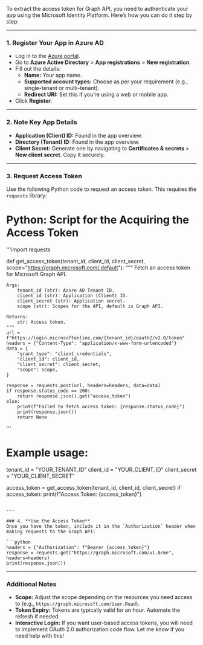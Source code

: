 To extract the access token for Graph API, you need to authenticate your app using the Microsoft Identity Platform. Here’s how you can do it step by step:

---

### 1. **Register Your App in Azure AD**
   - Log in to the [Azure portal](https://portal.azure.com/).
   - Go to **Azure Active Directory** > **App registrations** > **New registration**.
   - Fill out the details:
     - **Name:** Your app name.
     - **Supported account types:** Choose as per your requirement (e.g., single-tenant or multi-tenant).
     - **Redirect URI:** Set this if you’re using a web or mobile app.
   - Click **Register**.

---

### 2. **Note Key App Details**
   - **Application (Client) ID:** Found in the app overview.
   - **Directory (Tenant) ID:** Found in the app overview.
   - **Client Secret:** Generate one by navigating to **Certificates & secrets** > **New client secret**. Copy it securely.

---

### 3. **Request Access Token**
Use the following Python code to request an access token. This requires the `requests` library:

# Python: Script for the Acquiring the Access Token

'''import requests

def get_access_token(tenant_id, client_id, client_secret, scope="https://graph.microsoft.com/.default"):
    """
    Fetch an access token for Microsoft Graph API.

    Args:
        tenant_id (str): Azure AD Tenant ID.
        client_id (str): Application (Client) ID.
        client_secret (str): Application secret.
        scope (str): Scopes for the API, default is Graph API.

    Returns:
        str: Access token.
    """
    url = f"https://login.microsoftonline.com/{tenant_id}/oauth2/v2.0/token"
    headers = {"Content-Type": "application/x-www-form-urlencoded"}
    data = {
        "grant_type": "client_credentials",
        "client_id": client_id,
        "client_secret": client_secret,
        "scope": scope,
    }

    response = requests.post(url, headers=headers, data=data)
    if response.status_code == 200:
        return response.json().get("access_token")
    else:
        print(f"Failed to fetch access token: {response.status_code}")
        print(response.json())
        return None
'''

# Example usage:
tenant_id = "YOUR_TENANT_ID"
client_id = "YOUR_CLIENT_ID"
client_secret = "YOUR_CLIENT_SECRET"

access_token = get_access_token(tenant_id, client_id, client_secret)
if access_token:
    print(f"Access Token: {access_token}")
```

---

### 4. **Use the Access Token**
Once you have the token, include it in the `Authorization` header when making requests to the Graph API:

```python
headers = {"Authorization": f"Bearer {access_token}"}
response = requests.get("https://graph.microsoft.com/v1.0/me", headers=headers)
print(response.json())
```

---

### Additional Notes
- **Scope:** Adjust the scope depending on the resources you need access to (e.g., `https://graph.microsoft.com/User.Read`).
- **Token Expiry:** Tokens are typically valid for an hour. Automate the refresh if needed.
- **Interactive Login:** If you want user-based access tokens, you will need to implement OAuth 2.0 authorization code flow. Let me know if you need help with this!